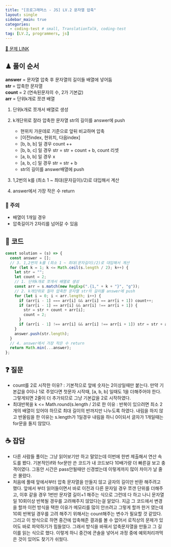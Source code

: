 ```yaml
---
title: "[프로그래머스 - JS] LV.2 문자열 압축"
layout: single
sidebar_main: true
categories:
  - coding-test # small, TranslationTalk, coding-test
tag: [LV.2, programmers, js]
---
```


[🔗 문제 LINK](https://programmers.co.kr/learn/courses/30/lessons/60057)

## ♟ 풀이 순서

**answer** = 문자열 압축 후 문자열의 길이들 배열에 넣어둠<br />
**str** = 압축한 문자열 <br />
**count** = 2 (연속된문자의 수, 2가 기본값)<br />
**arr** = 단위k개로 쪼갠 배열<br />

1. 단위k개로 쪼개서 배열로 생성
2. k개단위로 잘라 압축한 문자열 str의 길이를 answer에 push

   - 현위치 가운데로 기준으로 앞뒤 비교하며 압축
   - [이전index, 현위치, 다음index]
   - [b, b, b] 일 경우 count ++
   - [b, b, c] 일 경우 str = str + count + b, count 리셋
   - [a, b, b] 일 경우 x
   - [a, b, c] 일 경우 str = str + b
   - str의 길이를 answer배열에 push

3. 1,2번의 k를 (최소 1 ~ 최대(문자길이)/2)로 대입해서 계산
4. answer에서 가장 작은 수 return

### 🚨 **주의**

- 배열이 1개일 경우
- 압축길이가 2자리를 넘어갈 수 있음

## 👾 코드

```js
const solution = (s) => {
  const answer = [];
  // 3. 1,2번의 k를 (최소 1 ~ 최대(문자길이)/2)로 대입해서 계산
  for (let k = 1; k <= Math.ceil(s.length / 2); k++) {
    let str = "";
    let count = 2;
    // 1. 단위k개로 쪼개서 배열로 생성
    const arr = s.match(new RegExp(".{1," + k + "}", "g"));
    // 2. k개단위로 잘라 압축한 문자열 str의 길이를 answer에 push
    for (let i = 0; i < arr.length; i++) {
      if (arr[i - 1] === arr[i] && arr[i] == arr[i + 1]) count++;
      if (arr[i - 1] == arr[i] && arr[i] !== arr[i + 1]) {
        str = str + count + arr[i];
        count = 2;
      }
      if (arr[i - 1] !== arr[i] && arr[i] !== arr[i + 1]) str = str + arr[i];
    }
    answer.push(str.length);
  }
  // 4. answer에서 가장 작은 수 return
  return Math.min(...answer);
};
```

## ❓ 질문

- count를 2로 시작한 이유?
  : 기본적으로 앞에 숫자는 2이상일때만 붙는다. 만약 기본값을 0이나 1로 주었다면 첫문자 시작때, [a, b, b] 일때도 1을 더해주어야 한다. 그렇게되면 2줄이 더 추가되므로 그냥 기본값을 2로 시작하였다.
- 최대반복을 k <= Math.round(s.length / 2)로 한 이유
  : 반복이 있으려면 최소 2개의 배열이 있어야 하므로 최대 길이의 반까지만 나누도록 하였다.
  내림을 하지 않고 반올림을 한 이유는 s.length가 1일경우 내림을 하니 0이되서 글자가 1개일때는 for문을 돌지 않았다.

## ☕ 잡담

- 다른 사람들 풀이는 그냥 읽어보기만 하고 말았는데 이번에 한번 제출해서 연산 속도를 봤다. 기본적인if와 for문만 쓴 코드가 내 코드보다 10배가량 더 빠른걸 보고 충격이였다. 그동안 시간은 pass안될때만 신경썼는데 이렇게까지 많이 차이가 날 줄은 몰랐다.
- 처음에 풀때 앞에서부터 압축 문자열을 만들지 않고 글자의 길이만 반환 해주려고 했다.
  앞에서 부터 읽어들이면서 바로 이전과 다른 문자일 경우 쪼갠 단위를 더해주고, 이후 같을 경우 1번만 문자열 길이+1 해주는 식으로
  그런데 다 하고 나니 문자열일 10회이상 반복될 경우를 고려해주지 않았다는걸 알았다.
  지금 그 코드에서 변경을 할까 이런 방식을 택한 이유가 메모리를 많이 안쓰려고 그렇게 할까 한거 였는데 10회 반복일 경우를 고려 해주기 위해서는 count해주는 변수가 필요할 것 같았다.
  그리고 이 방식으로 하면 중간에 압축해준 결과를 볼 수 없어서 로직상의 문제가 있어도 바로 파악하기가 힘들었다.
  그래서 방식을 바꿔서 압축문자열을 만들고 그 길이를 읽는 식으로 했다.
  이렇게 하니 중간에 콘솔을 넣어서 과정 중에 예외처리까먹은 것이 있어도 찾기가 쉬웠다.

<br /><br /><br /><br />
